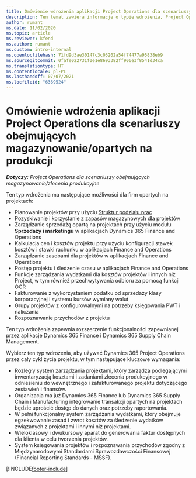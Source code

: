 ```yaml
---
title: Omówienie wdrożenia aplikacji Project Operations dla scenariuszy obejmujących magazynowanie/opartych na produkcji
description: Ten temat zawiera informacje o typie wdrożenia, Project Operations dla scenariuszy opartych na zasobach / produkcji.
author: rumant
ms.date: 11/02/2020
ms.topic: article
ms.reviewer: kfend
ms.author: rumant
ms.custom: intro-internal
ms.openlocfilehash: 71fd9d3ae30147c3c03202a54f74477a95838eb9
ms.sourcegitcommit: 0fafe022731f0e1e8693382ff906e3f8541d34ca
ms.translationtype: HT
ms.contentlocale: pl-PL
ms.lasthandoff: 07/07/2021
ms.locfileid: "6369524"
---
```

# <a name="project-operations-for-stockedproduction-based-scenarios-deployment-overview"></a>Omówienie wdrożenia aplikacji Project Operations dla scenariuszy obejmujących magazynowanie/opartych na produkcji

_**Dotyczy:** Project Operations dla scenariuszy obejmujących magazynowanie/zlecenia produkcyjne_


Ten typ wdrożenia ma następujące możliwości dla firm opartych na projektach:

- Planowanie projektów przy użyciu [Struktur podziału prac](work-breakdown-structures.md)
- Pozyskiwanie i korzystanie z zapasów magazynowych dla projektów
- Zarządzanie sprzedażą opartą na projektach przy użyciu modułu **Sprzedaży i marketingu** w aplikacjach Dynamics 365 Finance and Operations
- Kalkulacja cen i kosztów projektu przy użyciu konfiguracji stawek kosztów i stawki rachunku w aplikacjach Finance and Operations
- Zarządzanie zasobami dla projektów w aplikacjach Finance and Operations
- Postęp projektu i śledzenie czasu w aplikacjach Finance and Operations
- Funkcje zarządzania wydatkami dla kosztów projektów i innych niż Project, w tym również przechwytywania odbioru za pomocą funkcji OCR
- Fakturowanie z wykorzystaniem podatku od sprzedaży klasy korporacyjnej i systemu kursów wymiany walut
- Grupy projektów z konfigurowalnymi na potrzeby księgowania PWT i naliczania
- Rozpoznawanie przychodów z projektu

Ten typ wdrożenia zapewnia rozszerzenie funkcjonalności zapewnianej przez aplikacje Dynamics 365 Finance i Dynamics 365 Supply Chain Management.

Wybierz ten typ wdrożenia, aby używać Dynamics 365 Project Operations przez cały cykl życia projektu, w tym następujące kluczowe wymagania:

- Rozległy system zarządzania projektami, który zarządza podlegającymi inwentaryzacją kosztami i zadaniami zlecenia produkcyjnego w odniesieniu do wewnętrznego i zafakturowanego projektu dotyczącego zestawień i finansów.
- Organizacja ma już Dynamics 365 Finance lub Dynamics 365 Supply Chain i Manufacturing integrowanie transakcji opartych na projektach będzie uprościć dostęp do danych oraz potrzeby raportowania.
- W pełni funkcjonalny system zarządzania wydatkami, który obejmuje egzekwowanie zasad i zwrot kosztów za śledzenie wydatków związanych z projektami i innymi niż projektami.
- Wieloklasowy i dwukursowy aparat do generowania faktur dostępnych dla klienta w celu tworzenia projektów.
- System księgowania projektów i rozpoznawania przychodów zgodny z Międzynarodowymi Standardami Sprawozdawczości Finansowej (Financial Reporting Standards - MSSF).



[!INCLUDE[footer-include](../includes/footer-banner.md)]